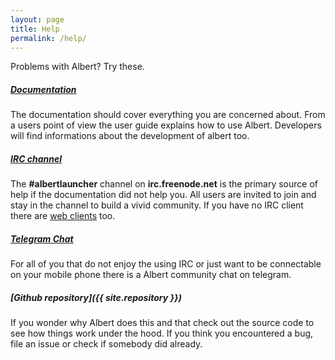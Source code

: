 ```yaml
---
layout: page
title: Help
permalink: /help/
---
```


Problems with Albert? Try these.

##### [Documentation](/docs/)

The documentation should cover everything you are concerned about. From a users point of view the user guide explains how to use Albert. Developers will find informations about the development of albert too.

##### [IRC channel](IRC://irc.freenode.net/albertlauncher)

The **#albertlauncher** channel on **irc.freenode.net** is the primary source of help if the documentation did not help you. All users are invited to join and stay in the channel to build a vivid community. If you have no IRC client there are [web clients](http://webchat.freenode.net?channels=%23albertlauncher) too.

##### [Telegram Chat](https://telegram.me/albert_launcher_community)

For all of you that do not enjoy the using IRC or just want to be connectable on your mobile phone there is a Albert community chat on telegram.


##### [Github repository]({{ site.repository }})

If you wonder why Albert does this and that check out the source code to see how things work under the hood. If you think you encountered a bug, file an issue or check if somebody did already.
